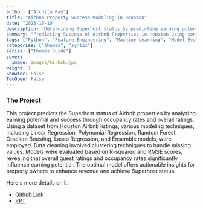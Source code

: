 ```yaml
---
author: ["Archita Ray"]
title: "Airbnb Property Success Modeling in Houston"
date: "2023-10-10"
description: "Determining Superhost status by predicting earning potential of Houston Airbnv properties"
summary: "Predicting Success of Airbnb Properties in Houston using controllable & uncontrollable features"
tags: ["Python", "Feature Engineering", "Machine Learning", "Model Evaluation", "Excel", "Statistical Modelling", "Data Cleaning"]
categories: ["themes", "syntax"]
series: ["Themes Guide"]
cover:
  image: images/Airbnb.jpg
weight: 1
ShowToc: False
TocOpen: False
---
```


### The Project

This project predicts the Superhost status of Airbnb properties by analyzing earning potential and success through occupancy rates and overall ratings. Using a dataset from Houston Airbnb listings, various modeling techniques, including Linear Regression, Polynomial Regression, Random Forest, Gradient Boosting, Lasso Regression, and Ensemble models, were employed. Data cleaning involved clustering techniques to handle missing values. Models were evaluated based on R-squared and RMSE scores, revealing that overall guest ratings and occupancy rates significantly influence earning potential. The optimal model offers actionable insights for property owners to enhance revenue and achieve Superhost status.


Here's more details on it:
- [Github Link](https://github.com/archita612/AirBnB_Superhost)
- [PPT](https://github.com/archita612/AirBnB_Superhost/blob/main/AirBnB_Houston.pptx)